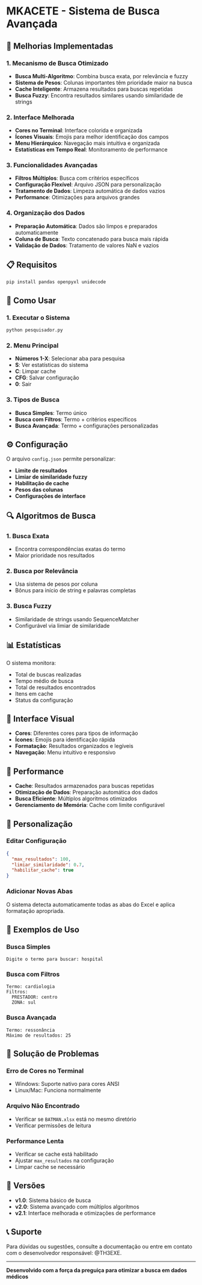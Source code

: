 # MKACETE - Sistema de Busca Avançada

## 🚀 Melhorias Implementadas

### 1. **Mecanismo de Busca Otimizado**
- **Busca Multi-Algoritmo**: Combina busca exata, por relevância e fuzzy
- **Sistema de Pesos**: Colunas importantes têm prioridade maior na busca
- **Cache Inteligente**: Armazena resultados para buscas repetidas
- **Busca Fuzzy**: Encontra resultados similares usando similaridade de strings

### 2. **Interface Melhorada**
- **Cores no Terminal**: Interface colorida e organizada
- **Ícones Visuais**: Emojis para melhor identificação dos campos
- **Menu Hierárquico**: Navegação mais intuitiva e organizada
- **Estatísticas em Tempo Real**: Monitoramento de performance

### 3. **Funcionalidades Avançadas**
- **Filtros Múltiplos**: Busca com critérios específicos
- **Configuração Flexível**: Arquivo JSON para personalização
- **Tratamento de Dados**: Limpeza automática de dados vazios
- **Performance**: Otimizações para arquivos grandes

### 4. **Organização dos Dados**
- **Preparação Automática**: Dados são limpos e preparados automaticamente
- **Coluna de Busca**: Texto concatenado para busca mais rápida
- **Validação de Dados**: Tratamento de valores NaN e vazios

## 📋 Requisitos

```bash
pip install pandas openpyxl unidecode
```

## 🎯 Como Usar

### 1. **Executar o Sistema**
```bash
python pesquisador.py
```

### 2. **Menu Principal**
- **Números 1-X**: Selecionar aba para pesquisa
- **S**: Ver estatísticas do sistema
- **C**: Limpar cache
- **CFG**: Salvar configuração
- **0**: Sair

### 3. **Tipos de Busca**
- **Busca Simples**: Termo único
- **Busca com Filtros**: Termo + critérios específicos
- **Busca Avançada**: Termo + configurações personalizadas

## ⚙️ Configuração

O arquivo `config.json` permite personalizar:

- **Limite de resultados**
- **Limiar de similaridade fuzzy**
- **Habilitação de cache**
- **Pesos das colunas**
- **Configurações de interface**

## 🔍 Algoritmos de Busca

### 1. **Busca Exata**
- Encontra correspondências exatas do termo
- Maior prioridade nos resultados

### 2. **Busca por Relevância**
- Usa sistema de pesos por coluna
- Bônus para início de string e palavras completas

### 3. **Busca Fuzzy**
- Similaridade de strings usando SequenceMatcher
- Configurável via limiar de similaridade

## 📊 Estatísticas

O sistema monitora:
- Total de buscas realizadas
- Tempo médio de busca
- Total de resultados encontrados
- Itens em cache
- Status da configuração

## 🎨 Interface Visual

- **Cores**: Diferentes cores para tipos de informação
- **Ícones**: Emojis para identificação rápida
- **Formatação**: Resultados organizados e legíveis
- **Navegação**: Menu intuitivo e responsivo

## 🚀 Performance

- **Cache**: Resultados armazenados para buscas repetidas
- **Otimização de Dados**: Preparação automática dos dados
- **Busca Eficiente**: Múltiplos algoritmos otimizados
- **Gerenciamento de Memória**: Cache com limite configurável

## 🔧 Personalização

### Editar Configuração
```json
{
  "max_resultados": 100,
  "limiar_similaridade": 0.7,
  "habilitar_cache": true
}
```

### Adicionar Novas Abas
O sistema detecta automaticamente todas as abas do Excel e aplica formatação apropriada.

## 📝 Exemplos de Uso

### Busca Simples
```
Digite o termo para buscar: hospital
```

### Busca com Filtros
```
Termo: cardiologia
Filtros:
  PRESTADOR: centro
  ZONA: sul
```

### Busca Avançada
```
Termo: ressonância
Máximo de resultados: 25
```

## 🐛 Solução de Problemas

### Erro de Cores no Terminal
- Windows: Suporte nativo para cores ANSI
- Linux/Mac: Funciona normalmente

### Arquivo Não Encontrado
- Verificar se `BATMAN.xlsx` está no mesmo diretório
- Verificar permissões de leitura

### Performance Lenta
- Verificar se cache está habilitado
- Ajustar `max_resultados` na configuração
- Limpar cache se necessário

## 🔄 Versões

- **v1.0**: Sistema básico de busca
- **v2.0**: Sistema avançado com múltiplos algoritmos
- **v2.1**: Interface melhorada e otimizações de performance

## 📞 Suporte

Para dúvidas ou sugestões, consulte a documentação ou entre em contato com o desenvolvedor responsável: @TH3EXE.

---


**Desenvolvido com a força da preguiça para otimizar a busca em dados médicos** 

